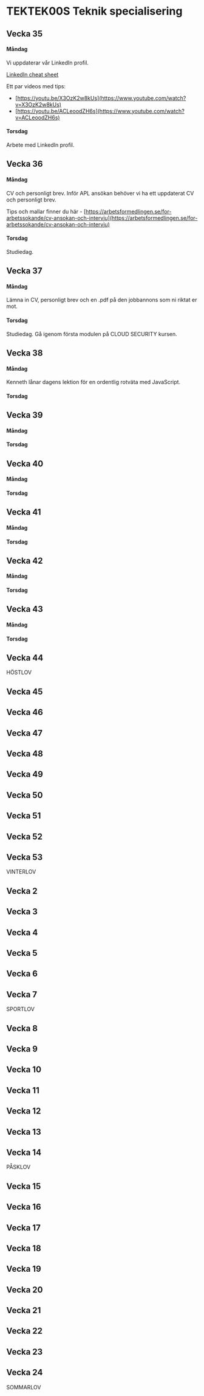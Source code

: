 # TEKTEK00S Teknik specialisering

## Vecka 35

#### Måndag

Vi uppdaterar vår LinkedIn profil.

[LinkedIn cheat sheet](https://www.socialtalent.com/blog/recruitment/the-ultimate-linkedin-cheat-sheet-infographic)

Ett par videos med tips:

*   [https://youtu.be/X3OzK2w8kUs](https://www.youtube.com/watch?v=X3OzK2w8kUs)
*   [https://youtu.be/ACLeoodZH6s](https://www.youtube.com/watch?v=ACLeoodZH6s)

#### Torsdag

Arbete med LinkedIn profil.

## Vecka 36

#### Måndag

CV och personligt brev. Inför APL ansökan behöver vi ha ett uppdaterat CV och personligt brev.

Tips och mallar finner du här - [https://arbetsformedlingen.se/for-arbetssokande/cv-ansokan-och-intervju](https://arbetsformedlingen.se/for-arbetssokande/cv-ansokan-och-intervju)

#### Torsdag

Studiedag.

## Vecka 37

#### Måndag

Lämna in CV, personligt brev och en .pdf på den jobbannons som ni riktat er mot.

#### Torsdag 

Studiedag. Gå igenom första modulen på CLOUD SECURITY kursen.

## Vecka 38

#### Måndag

Kenneth lånar dagens lektion för en ordentlig rotväta med JavaScript.

#### Torsdag

## Vecka 39

#### Måndag

#### Torsdag

## Vecka 40

#### Måndag

#### Torsdag

## Vecka 41

#### Måndag

#### Torsdag

## Vecka 42

#### Måndag

#### Torsdag

## Vecka 43

#### Måndag

#### Torsdag

## Vecka 44

HÖSTLOV

## Vecka 45

## Vecka 46

## Vecka 47

## Vecka 48

## Vecka 49

## Vecka 50

## Vecka 51

## Vecka 52

## Vecka 53

VINTERLOV

## Vecka 2

## Vecka 3

## Vecka 4

## Vecka 5

## Vecka 6

## Vecka 7

SPORTLOV

## Vecka 8

## Vecka 9

## Vecka 10

## Vecka 11

## Vecka 12

## Vecka 13

## Vecka 14

PÅSKLOV

## Vecka 15

## Vecka 16

## Vecka 17

## Vecka 18

## Vecka 19

## Vecka 20

## Vecka 21

## Vecka 22

## Vecka 23

## Vecka 24

SOMMARLOV
